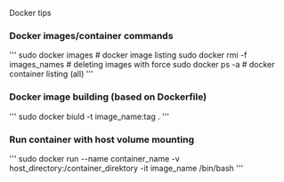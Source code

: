 Docker tips

### Docker images/container commands
'''
sudo docker images              # docker image listing
sudo docker rmi -f images_names # deleting images with force
sudo docker ps -a               # docker container listing (all)
'''
### Docker image building (based on Dockerfile)
'''
sudo docker biuld -t image_name:tag .
'''
### Run container with host volume mounting
'''
sudo docker run --name container_name -v host_directory:/container_direktory -it image_name /bin/bash
'''